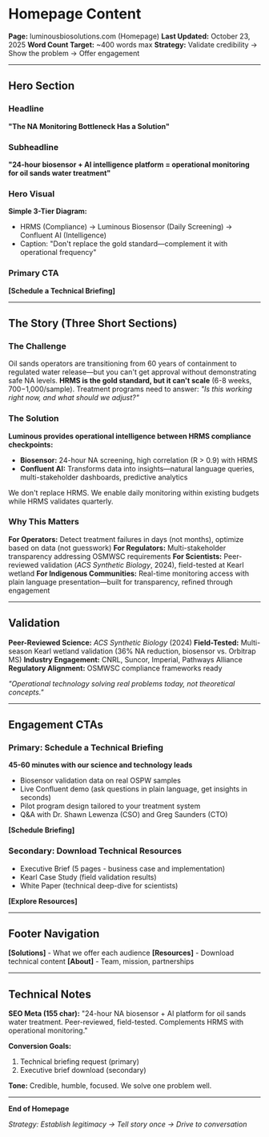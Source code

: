 # Homepage Content

**Page:** luminousbiosolutions.com (Homepage)
**Last Updated:** October 23, 2025
**Word Count Target:** ~400 words max
**Strategy:** Validate credibility → Show the problem → Offer engagement

---

## Hero Section

### Headline
**"The NA Monitoring Bottleneck Has a Solution"**

### Subheadline
**"24-hour biosensor + AI intelligence platform = operational monitoring for oil sands water treatment"**

### Hero Visual
**Simple 3-Tier Diagram:**
- HRMS (Compliance) → Luminous Biosensor (Daily Screening) → Confluent AI (Intelligence)
- Caption: "Don't replace the gold standard—complement it with operational frequency"

### Primary CTA
**[Schedule a Technical Briefing]**

---

## The Story (Three Short Sections)

### The Challenge
Oil sands operators are transitioning from 60 years of containment to regulated water release—but you can't get approval without demonstrating safe NA levels. **HRMS is the gold standard, but it can't scale** (6-8 weeks, $700-$1,000/sample). Treatment programs need to answer: *"Is this working right now, and what should we adjust?"*

### The Solution
**Luminous provides operational intelligence between HRMS compliance checkpoints:**
- **Biosensor:** 24-hour NA screening, high correlation (R > 0.9) with HRMS
- **Confluent AI:** Transforms data into insights—natural language queries, multi-stakeholder dashboards, predictive analytics

We don't replace HRMS. We enable daily monitoring within existing budgets while HRMS validates quarterly.

### Why This Matters
**For Operators:** Detect treatment failures in days (not months), optimize based on data (not guesswork)
**For Regulators:** Multi-stakeholder transparency addressing OSMWSC requirements
**For Scientists:** Peer-reviewed validation (*ACS Synthetic Biology*, 2024), field-tested at Kearl wetland
**For Indigenous Communities:** Real-time monitoring access with plain language presentation—built for transparency, refined through engagement

---

## Validation

**Peer-Reviewed Science:** *ACS Synthetic Biology* (2024)
**Field-Tested:** Multi-season Kearl wetland validation (36% NA reduction, biosensor vs. Orbitrap MS)
**Industry Engagement:** CNRL, Suncor, Imperial, Pathways Alliance
**Regulatory Alignment:** OSMWSC compliance frameworks ready

*"Operational technology solving real problems today, not theoretical concepts."*

---

## Engagement CTAs

### Primary: Schedule a Technical Briefing
**45-60 minutes with our science and technology leads**
- Biosensor validation data on real OSPW samples
- Live Confluent demo (ask questions in plain language, get insights in seconds)
- Pilot program design tailored to your treatment system
- Q&A with Dr. Shawn Lewenza (CSO) and Greg Saunders (CTO)

**[Schedule Briefing]**

### Secondary: Download Technical Resources
- Executive Brief (5 pages - business case and implementation)
- Kearl Case Study (field validation results)
- White Paper (technical deep-dive for scientists)

**[Explore Resources]**

---

## Footer Navigation

**[Solutions]** - What we offer each audience
**[Resources]** - Download technical content
**[About]** - Team, mission, partnerships

---

## Technical Notes

**SEO Meta (155 char):**
"24-hour NA biosensor + AI platform for oil sands water treatment. Peer-reviewed, field-tested. Complements HRMS with operational monitoring."

**Conversion Goals:**
1. Technical briefing request (primary)
2. Executive brief download (secondary)

**Tone:** Credible, humble, focused. We solve one problem well.

---

**End of Homepage**

*Strategy: Establish legitimacy → Tell story once → Drive to conversation*
